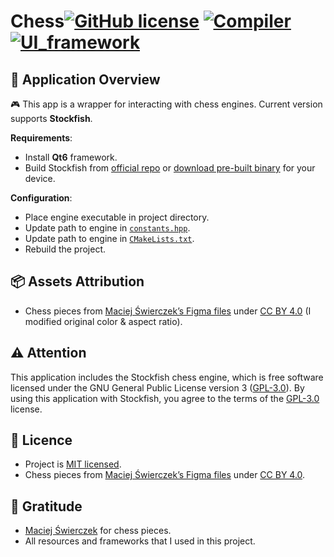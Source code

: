 # Chess[![GitHub license](https://img.shields.io/badge/license-MIT-blue.svg)](https://github.com/IIyCbKA/Chess/blob/main/LICENSE) [![Compiler](https://img.shields.io/badge/Compiler-C++20-blue)](https://isocpp.org) [![UI_framework](https://img.shields.io/badge/UI_framework-Qt6-green)](https://www.qt.io/blog/qt-6.2-lts-released)

## 🔧 Application Overview
🎮 This app is a wrapper for interacting with chess engines. Current version supports **Stockfish**.

**Requirements**:
- Install **Qt6** framework.
- Build Stockfish from [official repo](https://github.com/official-stockfish/Stockfish) or [download pre-built binary](https://github.com/official-stockfish/Stockfish/releases/tag/sf_17) for your device.

**Configuration**:
- Place engine executable in project directory.
- Update path to engine in [`constants.hpp`](include/constants.hpp).
- Update path to engine in [`CMakeLists.txt`](CMakeLists.txt).
- Rebuild the project.

## 📦 Assets Attribution
- Chess pieces from [Maciej Świerczek’s Figma files](https://www.figma.com/community/file/971870797656870866/chess-simple-assets) under [CC BY 4.0](https://creativecommons.org/licenses/by/4.0/) (I modified original color & aspect ratio).

## ⚠️ Attention
This application includes the Stockfish chess engine, which is free software licensed under the GNU General Public License version 3 ([GPL-3.0](https://www.gnu.org/licenses/gpl-3.0.html)). By using this application with Stockfish, you agree to the terms of the [GPL-3.0](https://www.gnu.org/licenses/gpl-3.0.html) license.


## 📄 Licence
- Project is [MIT licensed](https://github.com/IIyCbKA/Chess/blob/main/LICENSE).
- Chess pieces from [Maciej Świerczek’s Figma files](https://www.figma.com/community/file/971870797656870866/chess-simple-assets) under [CC BY 4.0](https://creativecommons.org/licenses/by/4.0/).

## 🙏 Gratitude
- [Maciej Świerczek](https://www.figma.com/@swierq) for chess pieces.
- All resources and frameworks that I used in this project.